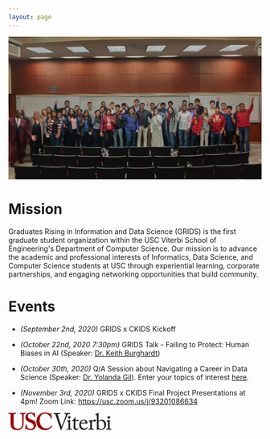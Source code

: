 ```yaml
---
layout: page
---
```


![alt-text](/assets/img/grids_group_photo_new.jpg "GRIDS group photo")

# Mission

Graduates Rising in Information and Data Science (GRIDS) is the first graduate student organization within the USC Viterbi School of Engineering's Department of Computer Science. Our mission is to advance the academic and professional interests of Informatics, Data Science, and Computer Science students at USC through experiential learning, corporate partnerships, and engaging networking opportunities that build community.

# Events

- *(September 2nd, 2020)* GRIDS x CKIDS Kickoff 

- *(October 22nd, 2020 7:30pm)* GRIDS Talk - Failing to Protect: Human Biases in AI (Speaker: [Dr. Keith Burghardt](https://www.isi.edu/people/keithab/about?utm_source=GRIDS+Listserv&utm_campaign=ae4595b4e1-EMAIL_CAMPAIGN_2019_04_12_05_31_COPY_01&utm_medium=email&utm_term=0_1019d0c550-ae4595b4e1-79052561))

- *(October 30th, 2020)* Q/A Session about Navigating a Career in Data Science (Speaker: [Dr. Yolanda Gil](https://www.isi.edu/~gil/)). Enter your topics of interest [here](https://docs.google.com/forms/d/e/1FAIpQLScDZiamwNRg830PR6byH4M8z7oqhUILFupap1Jd82GvKASS2Q/viewform).

- *(November 3rd, 2020)* GRIDS x CKIDS Final Project Presentations at 4pm! Zoom Link: https://usc.zoom.us/j/93201086634



![alt-text](/assets/img/USC_Viterbi_logo.png "USC Viterbi")
